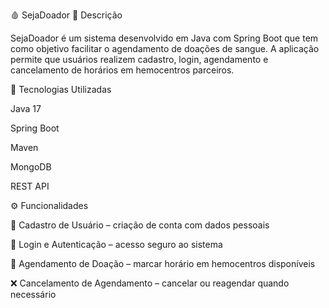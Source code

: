 🩸 SejaDoador
📌 Descrição

SejaDoador é um sistema desenvolvido em Java com Spring Boot que tem como objetivo facilitar o agendamento de doações de sangue.
A aplicação permite que usuários realizem cadastro, login, agendamento e cancelamento de horários em hemocentros parceiros.

🚀 Tecnologias Utilizadas

Java 17

Spring Boot

Maven

MongoDB

REST API

⚙️ Funcionalidades

📝 Cadastro de Usuário – criação de conta com dados pessoais

🔑 Login e Autenticação – acesso seguro ao sistema

📅 Agendamento de Doação – marcar horário em hemocentros disponíveis

❌ Cancelamento de Agendamento – cancelar ou reagendar quando necessário
